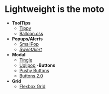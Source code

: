 # Lightweight is the moto

- **ToolTips**
    - [Tippy](https://github.com/atomiks/tippyjs)
    - [Balloon.css](https://kazzkiq.github.io/balloon.css/)
- **Popups/Alerts**
    - [SmallPop](http://silvio-r.github.io/spop/)
    - *[SweetAlert](https://github.com/t4t5/sweetalert)*
- **Modal**
    - [Tingle](https://github.com/robinparisi/tingle)
    - [Uglipop](https://github.com/flouthoc/uglipop.js/)
-**Buttons**
    - [Pushy Buttons](https://iraul.github.io/pushy-buttons/)
    - [Buttons 2.0](https://github.com/alexwolfe/Buttons)
- **Grid**
    - [Flexbox Grid](https://github.com/kristoferjoseph/flexboxgrid)





